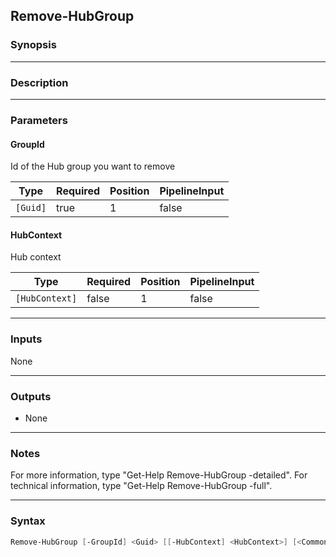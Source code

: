 Remove-HubGroup
---------------

### Synopsis

---

### Description

---

### Parameters
#### **GroupId**
Id of the Hub group you want to remove

|Type    |Required|Position|PipelineInput|
|--------|--------|--------|-------------|
|`[Guid]`|true    |1       |false        |

#### **HubContext**
Hub context

|Type          |Required|Position|PipelineInput|
|--------------|--------|--------|-------------|
|`[HubContext]`|false   |1       |false        |

---

### Inputs
None

---

### Outputs
* None

---

### Notes
For more information, type "Get-Help Remove-HubGroup -detailed". For technical information, type "Get-Help Remove-HubGroup -full".

---

### Syntax
```PowerShell
Remove-HubGroup [-GroupId] <Guid> [[-HubContext] <HubContext>] [<CommonParameters>]
```
